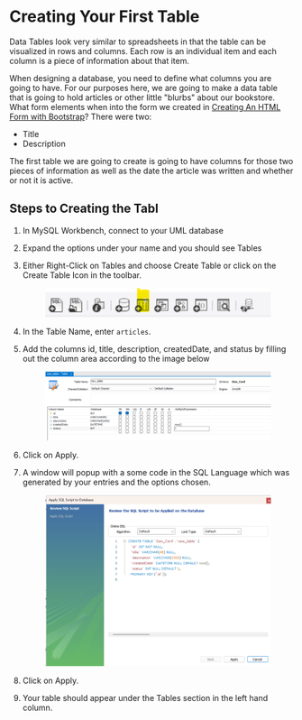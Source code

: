# Creating Your First Table

Data Tables look very similar to spreadsheets in that the table can be visualized in rows and columns. Each row is an individual item and each column is a piece of information about that item.&#x20;

When designing a database, you need to define what columns you are going to have. For our purposes here, we are going to make a data table that is going to hold articles or other little "blurbs" about our bookstore.  What form elements when into the form we created in [Creating An HTML Form with Bootstrap](../../week-2-review-of-html-and-css/creating-an-html-form-with-bootstrap.md)?  There were two:

* Title
* Description

The first table we are going to create is going to have columns for those two pieces of information as well as the date the article was written and whether or not it is active.&#x20;

## Steps to Creating the Tabl

1. In MySQL Workbench, connect to your UML database
2. Expand the options under your name and you should see Tables
3.  Either Right-Click on Tables and choose Create Table or click on the Create Table Icon in the toolbar.&#x20;

    <figure><img src="../../.gitbook/assets/image (9).png" alt=""><figcaption></figcaption></figure>
4. In the Table Name, enter `articles`.&#x20;
5.  Add the columns id, title, description, createdDate, and status by filling out the column area according to the image below

    <figure><img src="../../.gitbook/assets/image (14).png" alt=""><figcaption></figcaption></figure>
6. Click on Apply.
7.  A window will popup with a some code in the SQL Language which was generated by your entries and the options chosen.&#x20;

    <figure><img src="../../.gitbook/assets/image (15).png" alt=""><figcaption></figcaption></figure>
8. Click on Apply.
9. Your table should appear under the Tables section in the left hand column.
